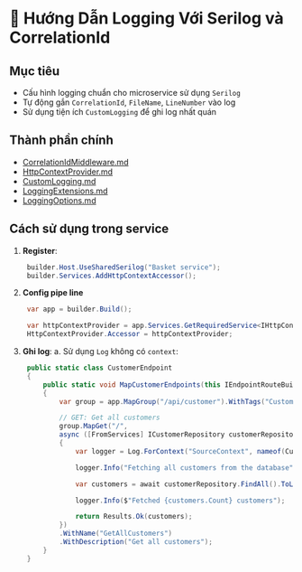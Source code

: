 # 📘 Hướng Dẫn Logging Với Serilog và CorrelationId

## Mục tiêu
- Cấu hình logging chuẩn cho microservice sử dụng `Serilog`
- Tự động gắn `CorrelationId`, `FileName`, `LineNumber` vào log
- Sử dụng tiện ích `CustomLogging` để ghi log nhất quán

## Thành phần chính
- [CorrelationIdMiddleware.md](CorrelationIdMiddleware.md)
- [HttpContextProvider.md](HttpContextProvider.md)
- [CustomLogging.md](CustomLogging.md)
- [LoggingExtensions.md](LoggingExtensions.md)
- [LoggingOptions.md](LoggingOptions.md)

## Cách sử dụng trong service
1. **Register**:
   ```csharp
    builder.Host.UseSharedSerilog("Basket service");
    builder.Services.AddHttpContextAccessor();
   ```

2. **Config pipe line** 
   ```csharp
    var app = builder.Build();

    var httpContextProvider = app.Services.GetRequiredService<IHttpContextAccessor>();
    HttpContextProvider.Accessor = httpContextProvider;
   ```

3. **Ghi log**:
    a. Sử dụng `Log` không có `context`:
   ```csharp
    public static class CustomerEndpoint
    {
        public static void MapCustomerEndpoints(this IEndpointRouteBuilder app)
        {
            var group = app.MapGroup("/api/customer").WithTags("Customer");

            // GET: Get all customers
            group.MapGet("/",
            async ([FromServices] ICustomerRepository customerRepository) =>
            {
                var logger = Log.ForContext("SourceContext", nameof(CustomerEndpoint));

                logger.Info("Fetching all customers from the database");

                var customers = await customerRepository.FindAll().ToListAsync();

                logger.Info($"Fetched {customers.Count} customers");

                return Results.Ok(customers);
            })
            .WithName("GetAllCustomers")
            .WithDescription("Get all customers");
        }
    }
   ```